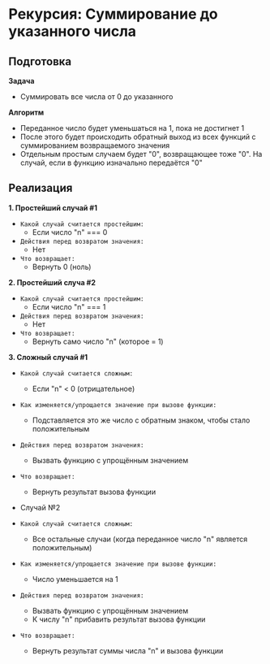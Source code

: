 # Рекурсия:  Суммирование до указанного числа

## Подготовка
**Задача**
- Суммировать все числа от 0 до указанного

**Алгоритм**
- Переданное число будет уменьшаться на 1, пока не достигнет 1
- После этого будет происходить обратный выход из всех функций с суммированием возвращаемого значения
- Отдельным простым случаем будет "0", возвращающее тоже "0". На случай, если в функцию изначально передаётся "0"


## Реализация
**1. Простейший случай #1**
- `Какой случай считается простейшим:`
  - Если число "n" === 0
- `Действия перед возвратом значения:`
  - Нет
- `Что возвращает:`
  - Вернуть 0 (ноль)

**2. Простейший случа #2**
- `Какой случай считается простейшим:`
  - Если число "n" === 1
- `Действия перед возвратом значения:`
  - Нет
- `Что возвращает:`
  - Вернуть само число "n" (которое = 1)

**3. Сложный случай #1**
- `Какой случай считается сложным:`
  - Если "n" < 0 (отрицательное)
- `Как изменяется/упрощается значение при вызове функции:`
  - Подставляется это же число с обратным знаком, чтобы стало положительным
- `Действия перед возвратом значения:`
  - Вызвать функцию с упрощённым значением
- `Что возвращает:`
  - Вернуть результат вызова функции

- Случай №2
- `Какой случай считается сложным:`
  - Все остальные случаи (когда переданное число "n" является положительным)
- `Как изменяется/упрощается значение при вызове функции:`
  - Число уменьшается на 1
- `Действия перед возвратом значения:`
  - Вызвать функцию с упрощённым значением
  - К числу "n" прибавить результат вызова функции
- `Что возвращает:`
  - Вернуть результат суммы числа "n" и вызова функции